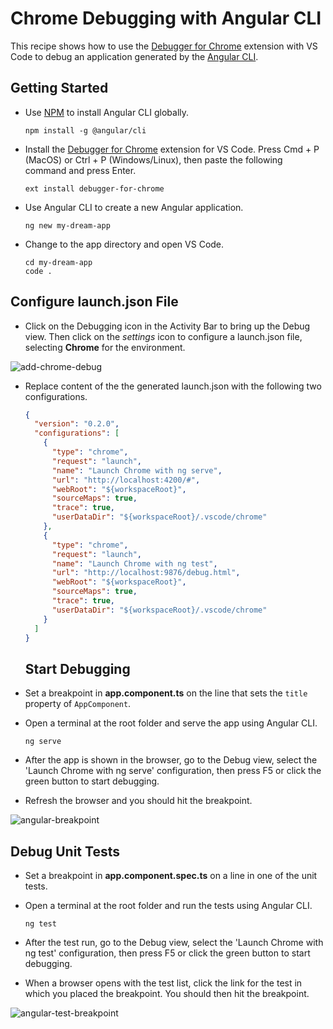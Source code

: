 # Chrome Debugging with Angular CLI

This recipe shows how to use the [Debugger for Chrome](https://github.com/Microsoft/vscode-chrome-debug) extension with VS Code to debug 
an application generated by the [Angular CLI](https://cli.angular.io/).

## Getting Started

- Use [NPM](https://www.npmjs.com) to install Angular CLI globally.

    ```
    npm install -g @angular/cli
    ```

- Install the [Debugger for Chrome](https://marketplace.visualstudio.com/items?itemName=msjsdiag.debugger-for-chrome)    extension for VS Code. 
Press Cmd + P (MacOS) or Ctrl + P (Windows/Linux), then paste the following command and press Enter.

    ```
    ext install debugger-for-chrome
    ```

- Use Angular CLI to create a new Angular application.

    ```
    ng new my-dream-app
    ```

- Change to the app directory and open VS Code.

    ```
    cd my-dream-app
    code .
    ```

## Configure launch.json File

- Click on the Debugging icon in the Activity Bar to bring up the Debug view. 
Then click on the *settings* icon to configure a launch.json file, selecting **Chrome** for the environment.

![add-chrome-debug](https://user-images.githubusercontent.com/2836367/27004175-77582668-4dca-11e7-9ce8-30ef3af64a36.png)

- Replace content of the the generated launch.json with the following two configurations.

  ```json
  {
    "version": "0.2.0",
    "configurations": [
      {
        "type": "chrome",
        "request": "launch",
        "name": "Launch Chrome with ng serve",
        "url": "http://localhost:4200/#",
        "webRoot": "${workspaceRoot}",
        "sourceMaps": true,
        "trace": true,
        "userDataDir": "${workspaceRoot}/.vscode/chrome"
      },
      {
        "type": "chrome",
        "request": "launch",
        "name": "Launch Chrome with ng test",
        "url": "http://localhost:9876/debug.html",
        "webRoot": "${workspaceRoot}",
        "sourceMaps": true,
        "trace": true,
        "userDataDir": "${workspaceRoot}/.vscode/chrome"
      }
    ]
  }
  ```

  ## Start Debugging

- Set a breakpoint in **app.component.ts** on the line that sets the `title` property of `AppComponent`.

- Open a terminal at the root folder and serve the app using Angular CLI.

  ```
  ng serve
  ```

- After the app is shown in the browser, go to the Debug view, select the 'Launch Chrome with ng serve' configuration, then press F5 or click the green button to start debugging.

- Refresh the browser and you should hit the breakpoint.

![angular-breakpoint](https://user-images.githubusercontent.com/2836367/27004337-40bca8d8-4dcd-11e7-837e-b7602a3a622a.png)

## Debug Unit Tests

- Set a breakpoint in **app.component.spec.ts** on a line in one of the unit tests.

- Open a terminal at the root folder and run the tests using Angular CLI.

  ```
  ng test
  ```

- After the test run, go to the Debug view, select the 'Launch Chrome with ng test' configuration, then press F5 or click the green button to start debugging.

- When a browser opens with the test list, click the link for the test in which you placed the breakpoint. You should then hit the breakpoint.

![angular-test-breakpoint](https://user-images.githubusercontent.com/2836367/27004448-e5134ff8-4dce-11e7-8145-69de0956dd07.png)


